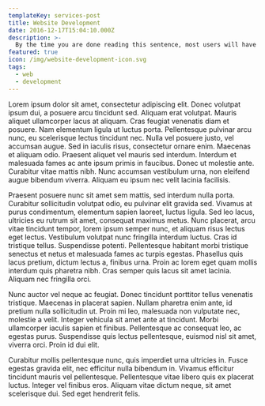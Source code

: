 ```yaml
---
templateKey: services-post
title: Website Development
date: 2016-12-17T15:04:10.000Z
description: >-
  By the time you are done reading this sentence, most users will have already clicked the back button and taken their business elsewhere. We work with you to prevent that from happening. Whether it’s revamping your existing website or creating a fresh new look, we can help you find the right solution for your business.
featured: true
icon: /img/website-development-icon.svg
tags:
  - web
  - development
---
```


Lorem ipsum dolor sit amet, consectetur adipiscing elit. Donec volutpat ipsum dui, a posuere arcu tincidunt sed. Aliquam erat volutpat. Mauris aliquet ullamcorper lacus at aliquam. Cras feugiat venenatis diam et posuere. Nam elementum ligula ut luctus porta. Pellentesque pulvinar arcu nunc, eu scelerisque lectus tincidunt nec. Nulla vel posuere justo, vel accumsan augue. Sed in iaculis risus, consectetur ornare enim. Maecenas et aliquam odio. Praesent aliquet vel mauris sed interdum. Interdum et malesuada fames ac ante ipsum primis in faucibus. Donec ut molestie ante. Curabitur vitae mattis nibh. Nunc accumsan vestibulum urna, non eleifend augue bibendum viverra. Aliquam eu ipsum nec velit lacinia facilisis.

Praesent posuere nunc sit amet sem mattis, sed interdum nulla porta. Curabitur sollicitudin volutpat odio, eu pulvinar elit gravida sed. Vivamus at purus condimentum, elementum sapien laoreet, luctus ligula. Sed leo lacus, ultricies eu rutrum sit amet, consequat maximus metus. Nunc placerat, arcu vitae tincidunt tempor, lorem ipsum semper nunc, et aliquam risus lectus eget lectus. Vestibulum volutpat nunc fringilla interdum luctus. Cras id tristique tellus. Suspendisse potenti. Pellentesque habitant morbi tristique senectus et netus et malesuada fames ac turpis egestas. Phasellus quis lacus pretium, dictum lectus a, finibus urna. Proin ac lorem eget quam mollis interdum quis pharetra nibh. Cras semper quis lacus sit amet lacinia. Aliquam nec fringilla orci.

Nunc auctor vel neque ac feugiat. Donec tincidunt porttitor tellus venenatis tristique. Maecenas in placerat sapien. Nullam pharetra enim ante, id pretium nulla sollicitudin ut. Proin mi leo, malesuada non vulputate nec, molestie a velit. Integer vehicula sit amet ante at tincidunt. Morbi ullamcorper iaculis sapien et finibus. Pellentesque ac consequat leo, ac egestas purus. Suspendisse quis lectus pellentesque, euismod nisl sit amet, viverra orci. Proin id dui elit.

Curabitur mollis pellentesque nunc, quis imperdiet urna ultricies in. Fusce egestas gravida elit, nec efficitur nulla bibendum in. Vivamus efficitur tincidunt mauris vel pellentesque. Pellentesque vitae libero quis ex placerat luctus. Integer vel finibus eros. Aliquam vitae dictum neque, sit amet scelerisque dui. Sed eget hendrerit felis.
